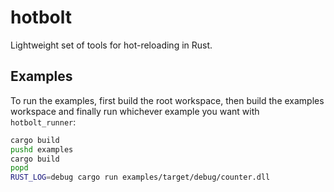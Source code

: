 # hotbolt
Lightweight set of tools for hot-reloading in Rust.

## Examples
To run the examples, first build the root workspace, then build the examples workspace and finally run whichever example you want with `hotbolt_runner`:
```bash
cargo build
pushd examples
cargo build
popd
RUST_LOG=debug cargo run examples/target/debug/counter.dll
```
